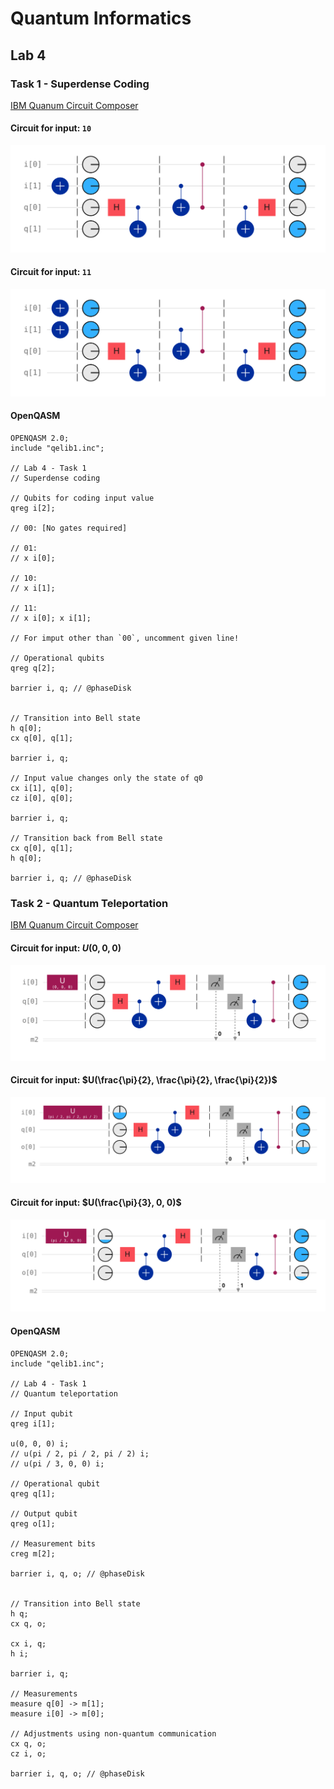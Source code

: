 # Quantum Informatics
## Lab 4

### Task 1 - Superdense Coding

[IBM Quanum Circuit Composer](https://quantum.ibm.com/composer/files/new?initial=N4IgdghgtgpiBcIAyEBGACALOgtOgKhAM4DW6AjLugMoCuADjAE4AmMYRM6AxgPYsBLMAHMQAGhABHYlAQgA8gAUAogDkAigEFqAWXQAmAHQAGANwAdMEO4AbWm3TmpMGwNTlD1pxbCWA9H7oKBjYeISkFP6BdIys7Jw8-ELCllHo6rSoAgAuROgAZrxMiYIi6EL0tNnoAG4QdjCWkkwwwuUA2voAuj5pxsbw6O2qvOjCENkweS2StAItLF2pYAHoxuTwaQAeHcY9y6vkA9sd5Pu%2BK4HkGycC7Xum6Dt3Z72X6ABiReVQldW82QAFsx0ECIGB0AADfqQsToWhgPhQWBgarCAQ1djoVxgGAAQgOgXksQmAl4kBs6FmWVyTRabUknXOllQECYTAEIIEcMkj1WAAF6IDiDAACICUjLNL4Jjgog5MkQoTZUYAIRclKI2QmjTAgKp93O3B2jL2PPar2WrPZnOK3Kpb1WAEkwH9avVaFxuMKRFN0OSbABPUHA9BanX%2B-JU4yWY2nLrmh6xgBeuwTBqTF2tHK5PMdgRlcoV5PQrO4ZHyTF4UHQ6psmu1k1jJsN5steoz53EIDYRG4HPo2UVchAAF8gA)

#### Circuit for input: `10`
![Quantum circuit](./img/task1/superdense-10.svg)

#### Circuit for input: `11`
![Quantum circuit](./img/task1/superdense-11.svg)

#### OpenQASM
```quasmOPENQASM 2.0;
OPENQASM 2.0;
include "qelib1.inc";

// Lab 4 - Task 1
// Superdense coding

// Qubits for coding input value
qreg i[2];

// 00: [No gates required]

// 01:
// x i[0];

// 10:
// x i[1];

// 11:
// x i[0]; x i[1];

// For imput other than `00`, uncomment given line!

// Operational qubits
qreg q[2];

barrier i, q; // @phaseDisk


// Transition into Bell state
h q[0];
cx q[0], q[1];

barrier i, q;

// Input value changes only the state of q0
cx i[1], q[0];
cz i[0], q[0];

barrier i, q;

// Transition back from Bell state
cx q[0], q[1];
h q[0];

barrier i, q; // @phaseDisk
```


### Task 2 - Quantum Teleportation

[IBM Quanum Circuit Composer](https://quantum.ibm.com/composer/files/new?initial=N4IgdghgtgpiBcIAyEBGACALOgtOgKhAM4DW6ATLugIoCuEYALrVATADYwAOA9gE6MIjAJY8wIADQgAjsSgIQAeQAKAUQBy1AIIBlALIUAdAAYA3AB0wwsAGN2tACYx05mR2GoAjIes3XFsEsAeiD0FAxsPEJSdE9g0LoGZlZGDm5%2BQRExS3j0AEkwLlpGdGlaVGFGS2k%2BGABzdGEAbU8AXQDc2gAKYwl0Xv6ASkam43bOrq5hdFDyPqmZinnp2eHmsYD0boXQgGY%2BgeM10fHAsBD0RS4YPiFRSHZS8srq2obpFtPcxWKikrKKlUwDV6ugeJ8OudQnoYMRaLVYEx0ICiJYbG90FAmuQvmBUBA%2BHxhDdGn1pH0eKYZqEAAJcAAWxBgABFhKQcmcLvhbmAiJV7o0mDx0AAhDiPIiZGCWemlE4BGwADzlYwp8o5SpGqpVp1l61x%2BMJxL4pNKkIuMLhCJgTFRYFgVucHzGuAAfJiIZYHUR4c59W6PRsORctA4AFa0SWIxhELZ8sANMBiHBlJIsdA2HhQKC0Kw2O7ZWzK52tNVB2wALy1pbB6vEUicRHRwi4WXEiBAAF8gA)

#### Circuit for input: $U(0, 0, 0)$
![Quantum circuit](./img/task2/teleportation-0-0-0.svg)

#### Circuit for input: $U(\frac{\pi}{2}, \frac{\pi}{2}, \frac{\pi}{2})$
![Quantum circuit](./img/task2/teleportation-pi_2-pi_2-pi_2.svg)

#### Circuit for input: $U(\frac{\pi}{3}, 0, 0)$
![Quantum circuit](./img/task2/teleportation-pi_3-0-0.svg)

#### OpenQASM
```
OPENQASM 2.0;
include "qelib1.inc";

// Lab 4 - Task 1
// Quantum teleportation

// Input qubit
qreg i[1];

u(0, 0, 0) i;
// u(pi / 2, pi / 2, pi / 2) i;
// u(pi / 3, 0, 0) i;

// Operational qubit
qreg q[1];

// Output qubit
qreg o[1];

// Measurement bits
creg m[2];

barrier i, q, o; // @phaseDisk


// Transition into Bell state
h q;
cx q, o;

cx i, q;
h i;

barrier i, q;

// Measurements
measure q[0] -> m[1];
measure i[0] -> m[0];

// Adjustments using non-quantum communication
cx q, o;
cz i, o;

barrier i, q, o; // @phaseDisk
```
